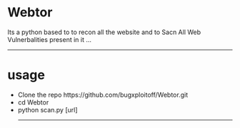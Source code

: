 # Webtor
Its a python based to to recon all the website and to Sacn All Web Vulnerbalities present in it ...

---------------------
# usage
<ul>
<li>Clone the repo https://github.com/bugxploitoff/Webtor.git </li>
<li>cd Webtor </li>
<li>python scan.py [url]</li>

--------------------------------



